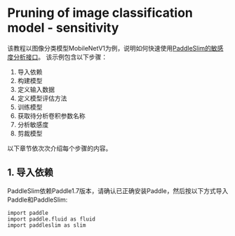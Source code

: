 # Pruning of image classification model - sensitivity

该教程以图像分类模型MobileNetV1为例，说明如何快速使用[PaddleSlim的敏感度分析接口](https://paddlepaddle.github.io/PaddleSlim/api/prune_api/#sensitivity)。
该示例包含以下步骤：

1. 导入依赖
2. 构建模型
3. 定义输入数据
4. 定义模型评估方法
5. 训练模型
6. 获取待分析卷积参数名称
7. 分析敏感度
8. 剪裁模型

以下章节依次次介绍每个步骤的内容。

## 1. 导入依赖

PaddleSlim依赖Paddle1.7版本，请确认已正确安装Paddle，然后按以下方式导入Paddle和PaddleSlim:

```
import paddle
import paddle.fluid as fluid
import paddleslim as slim
```
